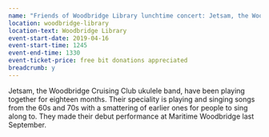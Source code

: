 ```yaml
---
name: "Friends of Woodbridge Library lunchtime concert: Jetsam, the Woodbridge Cruising Club ukulele band"
location: woodbridge-library
location-text: Woodbridge Library
event-start-date: 2019-04-16
event-start-time: 1245
event-end-time: 1330
event-ticket-price: free bit donations appreciated
breadcrumb: y
---
```


Jetsam, the Woodbridge Cruising Club ukulele band, have been playing together for eighteen months. Their speciality is playing and singing songs from the 60s and 70s with a smattering of earlier ones for people to sing along to. They made their debut performance at Maritime Woodbridge last September.

